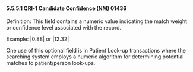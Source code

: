 #### 5.5.5.1 QRI-1 Candidate Confidence (NM) 01436 

Definition: This field contains a numeric value indicating the match weight or confidence level associated with the record.

Example: |0.88| or |12.32|

One use of this optional field is in Patient Look-up transactions where the searching system employs a numeric algorithm for determining potential matches to patient/person look-ups.

